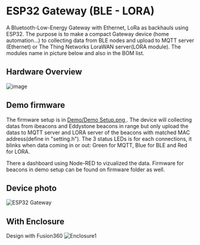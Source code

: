 # ESP32 Gateway (BLE - LORA)

A Bluetooth-Low-Energy Gateway with Ethernet, LoRa as backhauls using ESP32. The purpose is to make a compact Gateway device (home automation...) to collecting data from BLE nodes and upload to MQTT server (Ethernet) or The Thing Networks LoraWAN server(LORA module). The modules name in picture below and also in the BOM list.

## Hardware Overview

![image](https://github.com/Hieuht2000/ESP32-Gateway/assets/63698805/ae008c68-efb1-439b-9e60-471252998830)

##  Demo firmware 

The firmware setup is in [Demo/Demo Setup.png ](https://github.com/Hieuht2000/ESP32-Gateway/blob/f936b5e5aa8e6cdfc5cd262c80da75539e702d1e/Demo/Demo%20Setup.png). The device will collecting datas from ibeacons and Eddystone beacons in range but only upload the datas to MQTT server and LORA server of the beacons with matched MAC address(define in "setting.h"). The 3 status LEDs is for each connections, it blinks when data coming in or out: Green for MQTT, Blue for BLE and Red for LORA.

There a dashboard using Node-RED to vizualized the data. Firmware for beacons in demo setup can be found on firmware folder as well.


## Device photo
![ESP32 Gateway](https://github.com/Hieuht2000/ESP32-Gateway/assets/63698805/8e22e89b-d945-4b41-82a9-b2daa3057cb4) 

##  With Enclosure
Design with Fusion360
![Enclosure1](https://github.com/Hieuht2000/ESP32-Gateway/assets/63698805/1cec4768-6532-4acb-8d70-30717d34aad1)

